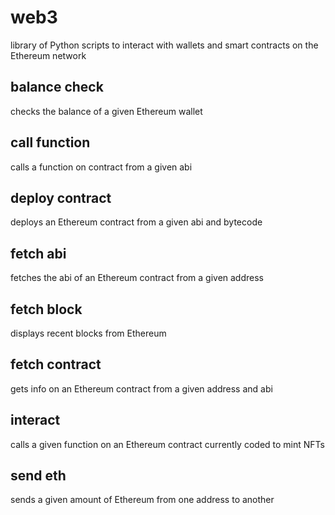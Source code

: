 # web3
library of Python scripts to interact with wallets and smart contracts on the Ethereum network


## balance check
  checks the balance of a given Ethereum wallet
  
## call function
  calls a function on contract from a given abi

## deploy contract
  deploys an Ethereum contract from a given abi and bytecode

## fetch abi
  fetches the abi of an Ethereum contract from a given address

## fetch block
  displays recent blocks from Ethereum

## fetch contract
  gets info on an Ethereum contract from a given address and abi
  
## interact
  calls a given function on an Ethereum contract
  currently coded to mint NFTs

## send eth
  sends a given amount of Ethereum from one address to another
